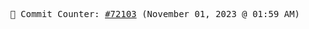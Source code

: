 <p align="center">
    <samp>
        📮 Commit Counter: <a href="https://github.com/Javascript-void0/Javascript-void0/commits/main">#72103</a> (November 01, 2023 @ 01:59 AM)
    </samp>
</p>